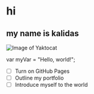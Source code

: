 # hi
## my name is kalidas
![Image of Yaktocat](https://octodex.github.com/images/yaktocat.png)


var myVar = "Hello, world!";
- [ ] Turn on GitHub Pages
- [ ] Outline my portfolio
- [ ] Introduce myself to the world
